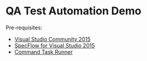 # QA Test Automation Demo

Pre-requisites:
  * [Visual Studio Community 2015](https://www.visualstudio.com/downloads/)
  * [SpecFlow for Visual Studio 2015](https://marketplace.visualstudio.com/items?itemName=TechTalkSpecFlowTeam.SpecFlowforVisualStudio2015)
  * [Command Task Runner](https://marketplace.visualstudio.com/items?itemName=MadsKristensen.CommandTaskRunner)
